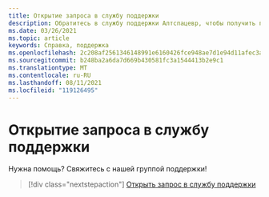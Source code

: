 ```yaml
---
title: Открытие запроса в службу поддержки
description: Обратитесь в службу поддержки Алтспацевр, чтобы получить помощь, открыть запрос в службу поддержки или предложить новую функцию.
ms.date: 03/26/2021
ms.topic: article
keywords: Справка, поддержка
ms.openlocfilehash: 2c208af2561346148991e6160426fce948ae7d1e94d11afec3a0836a82ca61fd
ms.sourcegitcommit: b248ba2a6da7d669b430581fc3a1544413b2e9c1
ms.translationtype: MT
ms.contentlocale: ru-RU
ms.lasthandoff: 08/11/2021
ms.locfileid: "119126495"
---
```

# <a name="open-a-support-ticket"></a>Открытие запроса в службу поддержки

Нужна помощь? Свяжитесь с нашей группой поддержки!

> [!div class="nextstepaction"] 
> [Открыть запрос в службу поддержки](https://help.altvr.com/hc/en-us/requests/new)
